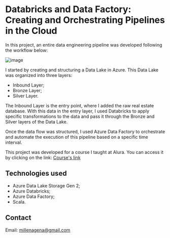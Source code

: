# Databricks and Data Factory: Creating and Orchestrating Pipelines in the Cloud

In this project, an entire data engineering pipeline was developed following the workflow below:

![image](https://github.com/millenagena/pipeline-databricks-azure/assets/69437878/3cec661b-de43-4ea7-91bf-2f2bad541e95)

I started by creating and structuring a Data Lake in Azure. This Data Lake was organized into three layers:

* Inbound Layer;
* Bronze Layer;
* Silver Layer.

The Inbound Layer is the entry point, where I added the raw real estate database. With this data in the entry layer, I used Databricks to apply specific transformations to the data and pass it through the Bronze and Silver layers of the Data Lake.

Once the data flow was structured, I used Azure Data Factory to orchestrate and automate the execution of this pipeline based on a specific time interval.

This project was developed for a course I taught at Alura. You can access it by clicking on the link: [Course's link](https://cursos.alura.com.br/course/databricks-data-factory-pipelines-nuvem)

## Technologies used

* Azure Data Lake Storage Gen 2;
* Azure Databricks;
* Azure Data Factory;
* Scala.

## Contact

Email: millenagena@gmail.com
